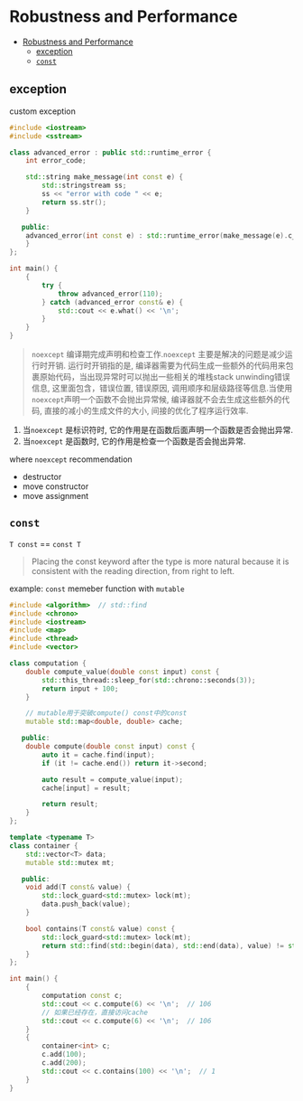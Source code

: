 # Robustness and Performance

- [Robustness and Performance](#robustness-and-performance)
  - [exception](#exception)
  - [`const`](#const)

## exception

custom exception

```cpp
#include <iostream>
#include <sstream>

class advanced_error : public std::runtime_error {
    int error_code;

    std::string make_message(int const e) {
        std::stringstream ss;
        ss << "error with code " << e;
        return ss.str();
    }

   public:
    advanced_error(int const e) : std::runtime_error(make_message(e).c_str()), error_code(e) {
    }
};

int main() {
    {
        try {
            throw advanced_error(110);
        } catch (advanced_error const& e) {
            std::cout << e.what() << '\n';
        }
    }
}
```

> `noexcept` 编译期完成声明和检查工作.`noexcept` 主要是解决的问题是减少运行时开销. 运行时开销指的是, 编译器需要为代码生成一些额外的代码用来包裹原始代码，当出现异常时可以抛出一些相关的堆栈stack unwinding错误信息, 这里面包含，错误位置, 错误原因, 调用顺序和层级路径等信息.当使用`noexcept`声明一个函数不会抛出异常候, 编译器就不会去生成这些额外的代码, 直接的减小的生成文件的大小, 间接的优化了程序运行效率.
1. 当`noexcept` 是标识符时, 它的作用是在函数后面声明一个函数是否会抛出异常.
2. 当`noexcept` 是函数时, 它的作用是检查一个函数是否会抛出异常.

where `noexcept` recommendation
- destructor
- move constructor
- move assignment

## `const`

`T const` == `const T`

> Placing the const keyword after the type is more natural because it is consistent with the reading direction, from right to left. 

example: `const` memeber function with `mutable`

```cpp
#include <algorithm>  // std::find
#include <chrono>
#include <iostream>
#include <map>
#include <thread>
#include <vector>

class computation {
    double compute_value(double const input) const {
        std::this_thread::sleep_for(std::chrono::seconds(3));
        return input + 100;
    }

    // mutable用于突破compute() const中的const
    mutable std::map<double, double> cache;

   public:
    double compute(double const input) const {
        auto it = cache.find(input);
        if (it != cache.end()) return it->second;

        auto result = compute_value(input);
        cache[input] = result;

        return result;
    }
};

template <typename T>
class container {
    std::vector<T> data;
    mutable std::mutex mt;

   public:
    void add(T const& value) {
        std::lock_guard<std::mutex> lock(mt);
        data.push_back(value);
    }

    bool contains(T const& value) const {
        std::lock_guard<std::mutex> lock(mt);
        return std::find(std::begin(data), std::end(data), value) != std::end(data);
    }
};

int main() {
    {
        computation const c;
        std::cout << c.compute(6) << '\n';  // 106
        // 如果已经存在，直接访问cache
        std::cout << c.compute(6) << '\n';  // 106
    }
    {
        container<int> c;
        c.add(100);
        c.add(200);
        std::cout << c.contains(100) << '\n';  // 1
    }
}
```